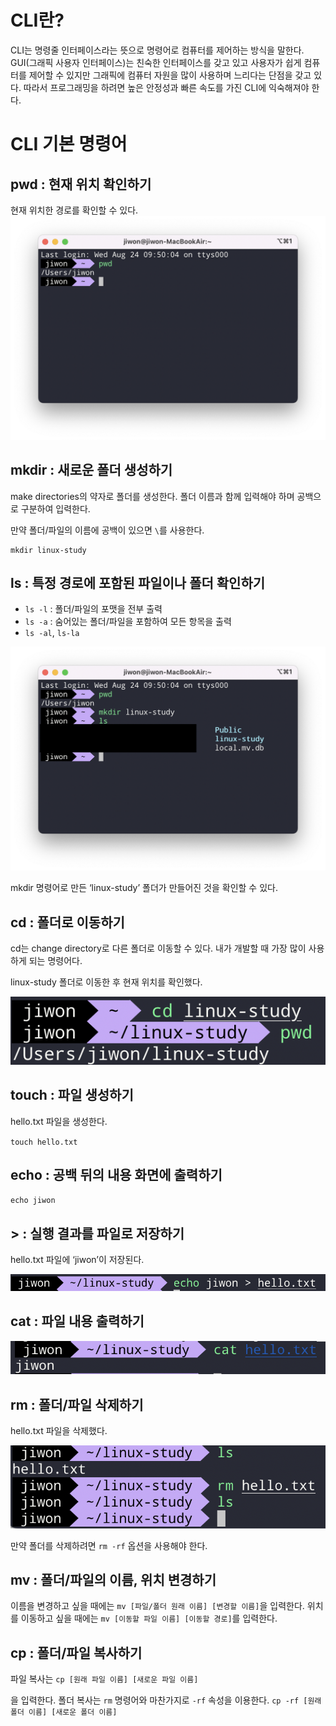 # CLI란?

CLI는 명령줄 인터페이스라는 뜻으로 명령어로 컴퓨터를 제어하는 방식을 말한다. GUI(그래픽 사용자 인터페이스)는 친숙한 인터페이스를 갖고 있고 사용자가 쉽게 컴퓨터를 제어할 수 있지만 그래픽에 컴퓨터 자원을 많이 사용하며 느리다는 단점을 갖고 있다. 따라서 프로그래밍을 하려면 높은 안정성과 빠른 속도를 가진 CLI에 익숙해져야 한다.

# CLI 기본 명령어

## pwd : 현재 위치 확인하기

현재 위치한 경로를 확인할 수 있다.
![](../assets/Linux/linux-pwd.png)

## mkdir : 새로운 폴더 생성하기

make directories의 약자로 폴더를 생성한다. 폴더 이름과 함께 입력해야 하며 공백으로 구분하여 입력한다.

만약 폴더/파일의 이름에 공백이 있으면 `\`를 사용한다.

```
mkdir linux-study
```

## ls : 특정 경로에 포함된 파일이나 폴더 확인하기

- `ls -l` : 폴더/파일의 포맷을 전부 출력
- `ls -a` : 숨어있는 폴더/파일을 포함하여 모든 항목을 출력
- `ls -al`, `ls-la`

![](../assets/Linux/linux-mkdir.png)

mkdir 명령어로 만든 ‘linux-study’ 폴더가 만들어진 것을 확인할 수 있다.

## cd : 폴더로 이동하기

cd는 change directory로 다른 폴더로 이동할 수 있다. 내가 개발할 때 가장 많이 사용하게 되는 명령어다.

linux-study 폴더로 이동한 후 현재 위치를 확인했다.

![](../assets/Linux/linux-cd.png)

## touch : 파일 생성하기

hello.txt 파일을 생성한다.

`touch hello.txt`

## echo : 공백 뒤의 내용 화면에 출력하기

`echo jiwon`

## > : 실행 결과를 파일로 저장하기

hello.txt 파일에 ‘jiwon’이 저장된다.

![](../assets/Linux/linux-%3E.png)

## cat : 파일 내용 출력하기

![](../assets/Linux/linux-cat.png)

## rm : 폴더/파일 삭제하기

hello.txt 파일을 삭제했다.

![](../assets/Linux/linux-rm.png)

만약 폴더를 삭제하려면 `rm -rf` 옵션을 사용해야 한다.

## mv : 폴더/파일의 이름, 위치 변경하기

이름을 변경하고 싶을 때에는 `mv [파일/폴더 원래 이름] [변경할 이름]`을 입력한다. 위치를 이동하고 싶을 때에는 `mv [이동할 파일 이름] [이동할 경로]`를 입력한다.

## cp : 폴더/파일 복사하기

파일 복사는 `cp [원래 파일 이름] [새로운 파일 이름]`

을 입력한다. 폴더 복사는 `rm` 명령어와 마찬가지로 `-rf` 속성을 이용한다. `cp -rf [원래 폴더 이름] [새로운 폴더 이름]`
